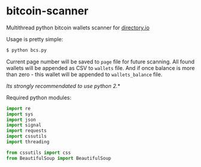 bitcoin-scanner
===============

Multithread python bitcoin wallets scanner for [directory.io](http://directory.io/)


Usage is pretty simple:
```bash
$ python bcs.py
```

Current page number will be saved to ```page``` file for future scanning. All found wallets will be appended as CSV to ```wallets``` file. And if once balance is more than zero - this wallet will be appended to ```wallets_balance``` file.

*Its strongly recommendated to use python 2.**

Required python modules:
```python
import re
import sys
import json
import signal
import requests
import cssutils
import threading

from cssutils import css
from BeautifulSoup import BeautifulSoup
```
